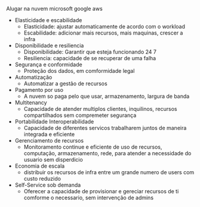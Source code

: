 

Alugar  na nuvem microsoft google aws


 - Elasticidade e escabilidade
	 - Elasticidade: ajustar automaticamente de acordo com o workload
	 - Escabilidade: adicionar mais recursos, mais maquinas, crescer a infra
 - Disponibilidade e resiliencia
	 - Disponibilidade: Garantir que esteja funcionando 24 7
	 - Resiliencia: capacidade de se recuperar de uma falha
 - Segurança e conformidade
	 - Proteção dos dados, em comformidade legal
 - Automatização
	 - Automatizar a gestão de recursos
 - Pagamento por uso
	 - A nuvem so paga pelo que usar, armazenamento, largura de banda
 - Multitenancy
	 - Capacidade de atender multiplos clientes, inquilinos, recursos compartilhados sem compremeter segurança
 - Portabilidade Interoperabilidade
	 - Capacidade de diferentes servicos trabalharem juntos de maneira integrada e eficiente
 - Gerenciamento de recursos
	 - Monitoramento continue e eficiente de uso de recursos, computação, armazenamento, rede, para atender a necessidade do usuario sem disperdicio
 - Economia de escala
	 - distribuir os recursos de infra entre um grande numero de users com custo reduzido
 - Self-Service sob demanda
	 - Oferecer a capacidade de provisionar e gereciar recursos de ti comforme o necessario, sem intervenção de admins
